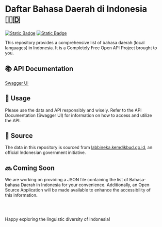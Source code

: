 # Daftar Bahasa Daerah di Indonesia 🇮🇩

[![Static Badge](https://img.shields.io/badge/Completely%20Free-API%20Project-blue)](#)
[![Static Badge](https://img.shields.io/badge/API%20Documentation-Swagger%20UI-green)](#)


This repository provides a comprehensive list of bahasa daerah (local languages) in Indonesia. It is a Completely Free Open API Project brought to you.

## 📚 API Documentation

[Swagger UI](https://api.codespade.com/bahasa-daerah/swagger-ui/index.html)

## 🚀 Usage

Please use the data and API responsibly and wisely. Refer to the API Documentation (Swagger UI) for information on how to access and utilize the API.

## 📝 Source

The data in this repository is sourced from [labbineka.kemdikbud.go.id](https://labbineka.kemdikbud.go.id/), an official Indonesian government initiative.

## 🔜 Coming Soon

We are working on providing a JSON file containing the list of Bahasa-bahasa Daerah in Indonesia for your convenience. Additionally, an Open Source Application will be made available to enhance the accessibility of this information.

<br />
<br />

Happy exploring the linguistic diversity of Indonesia!
